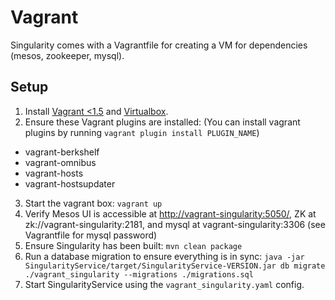 # Vagrant

Singularity comes with a Vagrantfile for creating a VM for dependencies (mesos, zookeeper, mysql).

## Setup

1. Install [Vagrant <1.5](http://www.vagrantup.com/downloads-archive.html) and [Virtualbox](https://www.virtualbox.org/wiki/Downloads).
2. Ensure these Vagrant plugins are installed: (You can install vagrant plugins by running `vagrant plugin install PLUGIN_NAME`)
 - vagrant-berkshelf
 - vagrant-omnibus
 - vagrant-hosts
 - vagrant-hostsupdater
3. Start the vagrant box: `vagrant up`
4. Verify Mesos UI is accessible at [http://vagrant-singularity:5050/](http://vagrant-singularity:5050/), ZK at zk://vagrant-singularity:2181, and mysql at vagrant-singularity:3306 (see Vagrantfile for mysql password)
5. Ensure Singularity has been built: `mvn clean package`
6. Run a database migration to ensure everything is in sync: `java -jar SingularityService/target/SingularityService-VERSION.jar db migrate ./vagrant_singularity --migrations ./migrations.sql`
7. Start SingularityService using the `vagrant_singularity.yaml` config.

